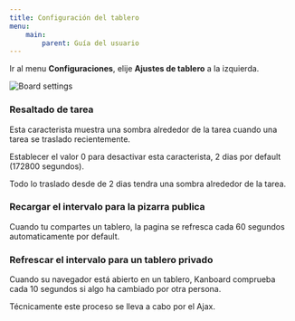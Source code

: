 ```yaml
---
title: Configuración del tablero
menu:
    main:
        parent: Guía del usuario
---
```


Ir al menu **Configuraciones**, elije **Ajustes de tablero** a la izquierda.

![Board settings](/images/v1/board-settings.png)

### Resaltado de tarea

Esta caracterista muestra una sombra alrededor de la tarea cuando una tarea se traslado recientemente.

Establecer el valor 0 para desactivar esta caracterista, 2 dias por default (172800 segundos).

Todo lo traslado desde de 2 dias tendra una sombra alrededor de la tarea.

### Recargar el intervalo para la pizarra publica

Cuando tu compartes un tablero, la pagina se refresca cada 60 segundos automaticamente por default.

### Refrescar el intervalo para un tablero privado

Cuando su navegador está abierto en un tablero, Kanboard comprueba cada 10 segundos si algo ha cambiado por otra persona.

Técnicamente este proceso se lleva a cabo por el Ajax.

